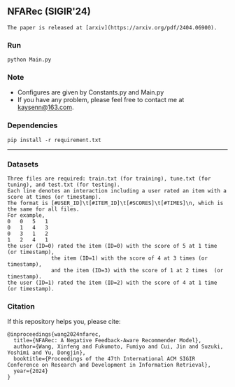 ## NFARec (SIGIR'24) 
	The paper is released at [arxiv](https://arxiv.org/pdf/2404.06900).

### Run
	python Main.py

### Note
* Configures are given by Constants.py and Main.py
* If you have any problem, please feel free to contact me at kaysenn@163.com.

### Dependencies
	pip install -r requirement.txt
___

### Datasets
	Three files are required: train.txt (for training), tune.txt (for tuning), and test.txt (for testing).
	Each line denotes an interaction including a user rated an item with a score at times (or timestamp).
	The format is [#USER_ID]\t[#ITEM_ID]\t[#SCORES]\t[#TIMES]\n, which is the same for all files.
	For example,
	0	0	5	1
	0	1	4	3
	0	3	1	2
	1	2	4	1
	the user (ID=0) rated the item (ID=0) with the score of 5 at 1 time (or timestamp), 
				  the item (ID=1) with the score of 4 at 3 times (or timestamp), 
				  and the item (ID=3) with the score of 1 at 2 times  (or timestamp).
	the user (ID=1) rated the item (ID=2) with the score of 4 at 1 time (or timestamp).


### Citation
If this repository helps you, please cite:

	@inproceedings{wang2024nfarec,
	  title={NFARec: A Negative Feedback-Aware Recommender Model},
	  author={Wang, Xinfeng and Fukumoto, Fumiyo and Cui, Jin and Suzuki, Yoshimi and Yu, Dongjin},
	  booktitle={Proceedings of the 47th International ACM SIGIR Conference on Research and Development in Information Retrieval},
	  year={2024}
	}
